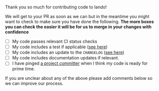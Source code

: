 Thank you so much for contributing code to lando!

We will get to your PR as soon as we can but in the meantime you might want to
check to make sure you have done the following. **The more boxes you can check
the easier it will be for us to merge in your changes with confidence**

- [ ] My code passes relevant CI status checks
- [ ] My code includes a test if applicable ([see here](https://docs.devwithlando.io/dev/testing.html))
- [ ] My code includes an update to the `CHANGELOG` ([see here](https://github.com/kalabox/lando/tree/master/docs/changelog))
- [ ] My code includes documentation updates if relevant.
- [ ] I have pinged [a project committer](https://docs.devwithlando.io/contrib/contributing.html#committers) when I think my code is ready for prime time.

If you are unclear about any of the above please add comments below so we can
improve our process.
